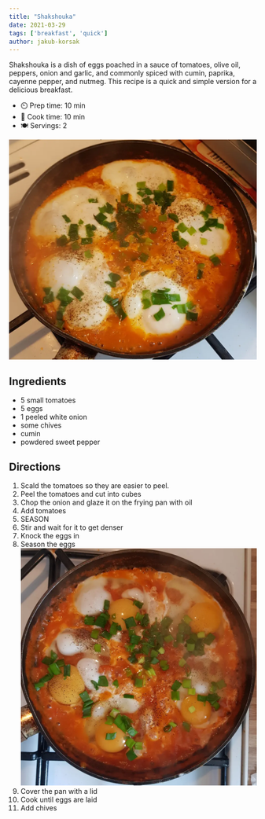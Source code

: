 ```yaml
---
title: "Shakshouka"
date: 2021-03-29
tags: ['breakfast', 'quick']
author: jakub-korsak
---
```


Shakshouka is a dish of eggs poached in a sauce of tomatoes, olive oil, peppers, onion and garlic, and commonly spiced with cumin, paprika, cayenne pepper, and nutmeg.
This recipe is a quick and simple version for a delicious breakfast.

- ⏲️ Prep time: 10 min
- 🍳 Cook time: 10 min
- 🍽️ Servings: 2

![Shakshouka](/static/pix/shakshouka-02.webp)

## Ingredients

- 5 small tomatoes
- 5 eggs
- 1 peeled white onion
- some chives
- cumin
- powdered sweet pepper

## Directions

1. Scald the tomatoes so they are easier to peel.
2. Peel the tomatoes and cut into cubes
3. Chop the onion and glaze it on the frying pan with oil
4. Add tomatoes
5. SEASON
6. Stir and wait for it to get denser
7. Knock the eggs in
8. Season the eggs
![Shakshouka](/static/pix/shakshouka-01.webp)
9. Cover the pan with a lid
10. Cook until eggs are laid
11. Add chives
